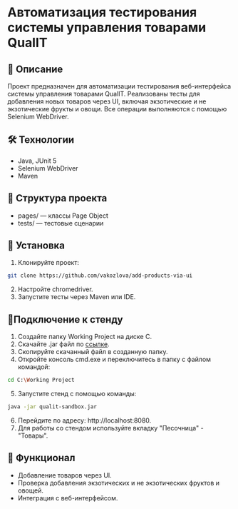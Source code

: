 # Автоматизация тестирования системы управления товарами QualIT 
## 📄 Описание
Проект предназначен для автоматизации тестирования веб-интерфейса системы управления товарами QualIT. Реализованы тесты для добавления новых товаров через UI, 
включая экзотические и не экзотические фрукты и овощи. Все операции выполняются с помощью Selenium WebDriver.

## 🛠 Технологии
- Java, JUnit 5
- Selenium WebDriver
- Maven
## 📂 Структура проекта
- pages/ — классы Page Object
- tests/ — тестовые сценарии
## 🚀 Установка
1. Клонируйте проект:
```bash
git clone https://github.com/vakozlova/add-products-via-ui
```
2. Настройте chromedriver.
3. Запустите тесты через Maven или IDE.
## 🔌Подключение к стенду
1. Создайте папку Working Project на диске C.
2. Скачайте .jar файл по [ссылке](https://drive.google.com/file/d/18bI8rR9uPjVUNbSPIXBs84qViW0_VFpg/view).
3. Скопируйте скачанный файл в созданную папку.
4. Откройте консоль cmd.exe и переключитесь в папку с файлом командой:
```bash
cd C:\Working Project
```
5. Запустите стенд с помощью команды:
```bash
java -jar qualit-sandbox.jar
```
6. Перейдите по адресу: http://localhost:8080.
7. Для работы со стендом используйте вкладку "Песочница" - "Товары".
## 🌟 Функционал
- Добавление товаров через UI.
- Проверка добавления экзотических и не экзотических фруктов и овощей.
- Интеграция с веб-интерфейсом.
